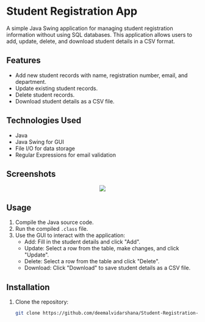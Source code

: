 # Student Registration App

A simple Java Swing application for managing student registration information without using SQL databases. This application allows users to add, update, delete, and download student details in a CSV format.

## Features

- Add new student records with name, registration number, email, and department.
- Update existing student records.
- Delete student records.
- Download student details as a CSV file.

## Technologies Used

- Java
- Java Swing for GUI
- File I/O for data storage
- Regular Expressions for email validation

## Screenshots

<p align="center">
    <img src="https://github.com/deemalvidarshana/Student-Registration-App-/assets/155978063/35fa9106-4d15-4151-9ac1-6b3d4874a4a9">
</p>

## Usage

1. Compile the Java source code.
2. Run the compiled `.class` file.
3. Use the GUI to interact with the application:
   - Add: Fill in the student details and click "Add".
   - Update: Select a row from the table, make changes, and click "Update".
   - Delete: Select a row from the table and click "Delete".
   - Download: Click "Download" to save student details as a CSV file.

## Installation

1. Clone the repository:


   ```bash
   git clone https://github.com/deemalvidarshana/Student-Registration-App-.git
